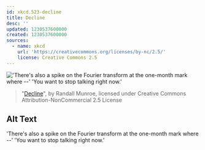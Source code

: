 ```yaml
---
id: xkcd.523-decline
title: Decline
desc: ''
updated: 1230537600000
created: 1230537600000
sources:
  - name: xkcd
    url: 'https://creativecommons.org/licenses/by-nc/2.5/'
    license: Creative Commons 2.5
---
```

!['There's also a spike on the Fourier transform at the one-month mark where --' 'You want to stop talking right now.'](https://imgs.xkcd.com/comics/decline.png)
> "[Decline](https://xkcd.com/523/)", by Randall Munroe, licensed under Creative Commons Attribution-NonCommercial 2.5 License

## Alt Text
'There's also a spike on the Fourier transform at the one-month mark where --' 'You want to stop talking right now.'
